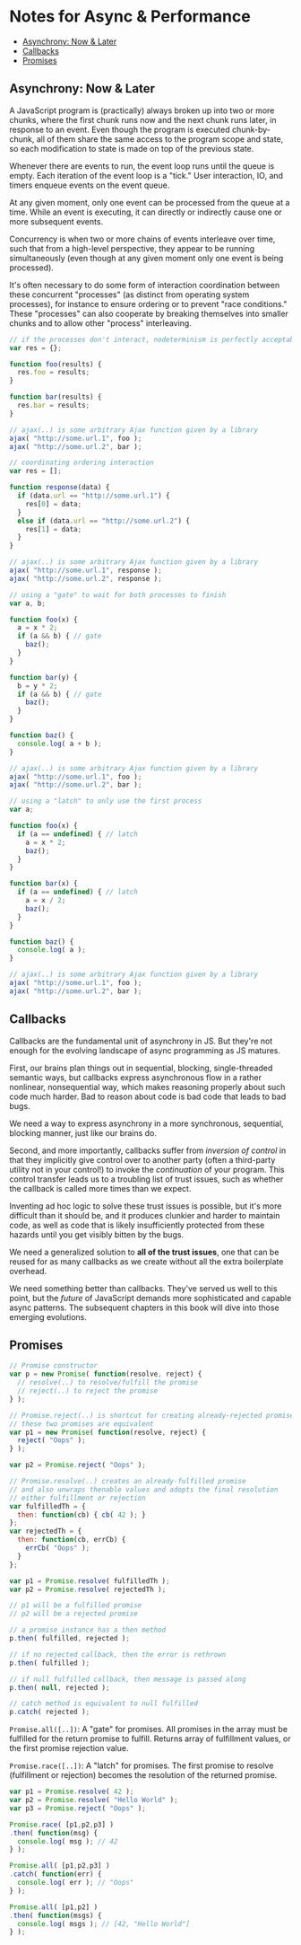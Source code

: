 # Notes for Async & Performance


<!-- toc orderedList:0 depthFrom:2 depthTo:6 -->

* [Asynchrony: Now & Later](#asynchrony-now-later)
* [Callbacks](#callbacks)
* [Promises](#promises)

<!-- tocstop -->

## Asynchrony: Now & Later

A JavaScript program is (practically) always broken up into two or more chunks, where the first chunk runs now and the next chunk runs later, in response to an event. Even though the program is executed chunk-by-chunk, all of them share the same access to the program scope and state, so each modification to state is made on top of the previous state.

Whenever there are events to run, the event loop runs until the queue is empty. Each iteration of the event loop is a "tick." User interaction, IO, and timers enqueue events on the event queue.

At any given moment, only one event can be processed from the queue at a time. While an event is executing, it can directly or indirectly cause one or more subsequent events.

Concurrency is when two or more chains of events interleave over time, such that from a high-level perspective, they appear to be running simultaneously (even though at any given moment only one event is being processed).

It's often necessary to do some form of interaction coordination between these concurrent "processes" (as distinct from operating system processes), for instance to ensure ordering or to prevent "race conditions." These "processes" can also cooperate by breaking themselves into smaller chunks and to allow other "process" interleaving.

```js
// if the processes don't interact, nodeterminism is perfectly acceptable
var res = {};

function foo(results) {
  res.foo = results;
}

function bar(results) {
  res.bar = results;
}

// ajax(..) is some arbitrary Ajax function given by a library
ajax( "http://some.url.1", foo );
ajax( "http://some.url.2", bar );
```

```js
// coordinating ordering interaction
var res = [];

function response(data) {
  if (data.url == "http://some.url.1") {
    res[0] = data;
  }
  else if (data.url == "http://some.url.2") {
    res[1] = data;
  }
}

// ajax(..) is some arbitrary Ajax function given by a library
ajax( "http://some.url.1", response );
ajax( "http://some.url.2", response );
```

```js
// using a "gate" to wait for both processes to finish
var a, b;

function foo(x) {
  a = x * 2;
  if (a && b) { // gate
    baz();
  }
}

function bar(y) {
  b = y * 2;
  if (a && b) { // gate
    baz();
  }
}

function baz() {
  console.log( a + b );
}

// ajax(..) is some arbitrary Ajax function given by a library
ajax( "http://some.url.1", foo );
ajax( "http://some.url.2", bar );
```

```js
// using a "latch" to only use the first process
var a;

function foo(x) {
  if (a == undefined) { // latch
    a = x * 2;
    baz();
  }
}

function bar(x) {
  if (a == undefined) { // latch
    a = x / 2;
    baz();
  }
}

function baz() {
  console.log( a );
}

// ajax(..) is some arbitrary Ajax function given by a library
ajax( "http://some.url.1", foo );
ajax( "http://some.url.2", bar );
```

## Callbacks

Callbacks are the fundamental unit of asynchrony in JS. But they're not enough for the evolving landscape of async programming as JS matures.

First, our brains plan things out in sequential, blocking, single-threaded semantic ways, but callbacks express asynchronous flow in a rather nonlinear, nonsequential way, which makes reasoning properly about such code much harder. Bad to reason about code is bad code that leads to bad bugs.

We need a way to express asynchrony in a more synchronous, sequential, blocking manner, just like our brains do.

Second, and more importantly, callbacks suffer from *inversion of control* in that they implicitly give control over to another party (often a third-party utility not in your control!) to invoke the *continuation* of your program. This control transfer leads us to a troubling list of trust issues, such as whether the callback is called more times than we expect.

Inventing ad hoc logic to solve these trust issues is possible, but it's more difficult than it should be, and it produces clunkier and harder to maintain code, as well as code that is likely insufficiently protected from these hazards until you get visibly bitten by the bugs.

We need a generalized solution to **all of the trust issues**, one that can be reused for as many callbacks as we create without all the extra boilerplate overhead.

We need something better than callbacks. They've served us well to this point, but the *future* of JavaScript demands more sophisticated and capable async patterns. The subsequent chapters in this book will dive into those emerging evolutions.

## Promises

```js
// Promise constructor
var p = new Promise( function(resolve, reject) {
  // resolve(..) to resolve/fulfill the promise
  // reject(..) to reject the promise
} );
```

```js
// Promise.reject(..) is shortcut for creating already-rejected promise
// these two promises are equivalent
var p1 = new Promise( function(resolve, reject) {
  reject( "Oops" );
} );

var p2 = Promise.reject( "Oops" );
```

```js
// Promise.resolve(..) creates an already-fulfilled promise
// and also unwraps thenable values and adopts the final resolution
// either fulfillment or rejection
var fulfilledTh = {
  then: function(cb) { cb( 42 ); }
};
var rejectedTh = {
  then: function(cb, errCb) {
    errCb( "Oops" );
  }
};

var p1 = Promise.resolve( fulfilledTh );
var p2 = Promise.resolve( rejectedTh );

// p1 will be a fulfilled promise
// p2 will be a rejected promise
```

```js
// a promise instance has a then method
p.then( fulfilled, rejected );

// if no rejected callback, then the error is rethrown
p.then( fulfilled );

// if null fulfilled callback, then message is passed along
p.then( null, rejected );

// catch method is equivalent to null fulfilled
p.catch( rejected );
```

`Promise.all([..])`: A "gate" for promises. All promises in the array must be fulfilled for the return promise to fulfill. Returns array of fulfillment values, or the first promise rejection value.

`Promise.race([..])`: A "latch" for promises. The first promise to resolve (fulfillment or rejection) becomes the resolution of the returned promise.

```js
var p1 = Promise.resolve( 42 );
var p2 = Promise.resolve( "Hello World" );
var p3 = Promise.reject( "Oops" );

Promise.race( [p1,p2,p3] )
.then( function(msg) {
  console.log( msg ); // 42
} );

Promise.all( [p1,p2,p3] )
.catch( function(err) {
  console.log( err ); // "Oops"
} );

Promise.all( [p1,p2] )
.then( function(msgs) {
  console.log( msgs ); // [42, "Hello World"]
} );
```

